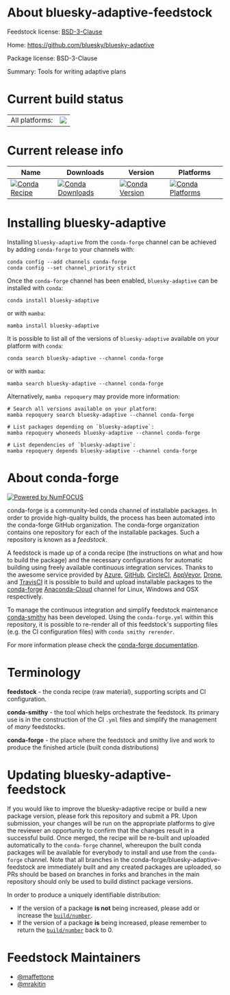 About bluesky-adaptive-feedstock
================================

Feedstock license: [BSD-3-Clause](https://github.com/conda-forge/bluesky-adaptive-feedstock/blob/main/LICENSE.txt)

Home: https://github.com/bluesky/bluesky-adaptive

Package license: BSD-3-Clause

Summary: Tools for writing adaptive plans

Current build status
====================


<table><tr><td>All platforms:</td>
    <td>
      <a href="https://dev.azure.com/conda-forge/feedstock-builds/_build/latest?definitionId=19330&branchName=main">
        <img src="https://dev.azure.com/conda-forge/feedstock-builds/_apis/build/status/bluesky-adaptive-feedstock?branchName=main">
      </a>
    </td>
  </tr>
</table>

Current release info
====================

| Name | Downloads | Version | Platforms |
| --- | --- | --- | --- |
| [![Conda Recipe](https://img.shields.io/badge/recipe-bluesky--adaptive-green.svg)](https://anaconda.org/conda-forge/bluesky-adaptive) | [![Conda Downloads](https://img.shields.io/conda/dn/conda-forge/bluesky-adaptive.svg)](https://anaconda.org/conda-forge/bluesky-adaptive) | [![Conda Version](https://img.shields.io/conda/vn/conda-forge/bluesky-adaptive.svg)](https://anaconda.org/conda-forge/bluesky-adaptive) | [![Conda Platforms](https://img.shields.io/conda/pn/conda-forge/bluesky-adaptive.svg)](https://anaconda.org/conda-forge/bluesky-adaptive) |

Installing bluesky-adaptive
===========================

Installing `bluesky-adaptive` from the `conda-forge` channel can be achieved by adding `conda-forge` to your channels with:

```
conda config --add channels conda-forge
conda config --set channel_priority strict
```

Once the `conda-forge` channel has been enabled, `bluesky-adaptive` can be installed with `conda`:

```
conda install bluesky-adaptive
```

or with `mamba`:

```
mamba install bluesky-adaptive
```

It is possible to list all of the versions of `bluesky-adaptive` available on your platform with `conda`:

```
conda search bluesky-adaptive --channel conda-forge
```

or with `mamba`:

```
mamba search bluesky-adaptive --channel conda-forge
```

Alternatively, `mamba repoquery` may provide more information:

```
# Search all versions available on your platform:
mamba repoquery search bluesky-adaptive --channel conda-forge

# List packages depending on `bluesky-adaptive`:
mamba repoquery whoneeds bluesky-adaptive --channel conda-forge

# List dependencies of `bluesky-adaptive`:
mamba repoquery depends bluesky-adaptive --channel conda-forge
```


About conda-forge
=================

[![Powered by
NumFOCUS](https://img.shields.io/badge/powered%20by-NumFOCUS-orange.svg?style=flat&colorA=E1523D&colorB=007D8A)](https://numfocus.org)

conda-forge is a community-led conda channel of installable packages.
In order to provide high-quality builds, the process has been automated into the
conda-forge GitHub organization. The conda-forge organization contains one repository
for each of the installable packages. Such a repository is known as a *feedstock*.

A feedstock is made up of a conda recipe (the instructions on what and how to build
the package) and the necessary configurations for automatic building using freely
available continuous integration services. Thanks to the awesome service provided by
[Azure](https://azure.microsoft.com/en-us/services/devops/), [GitHub](https://github.com/),
[CircleCI](https://circleci.com/), [AppVeyor](https://www.appveyor.com/),
[Drone](https://cloud.drone.io/welcome), and [TravisCI](https://travis-ci.com/)
it is possible to build and upload installable packages to the
[conda-forge](https://anaconda.org/conda-forge) [Anaconda-Cloud](https://anaconda.org/)
channel for Linux, Windows and OSX respectively.

To manage the continuous integration and simplify feedstock maintenance
[conda-smithy](https://github.com/conda-forge/conda-smithy) has been developed.
Using the ``conda-forge.yml`` within this repository, it is possible to re-render all of
this feedstock's supporting files (e.g. the CI configuration files) with ``conda smithy rerender``.

For more information please check the [conda-forge documentation](https://conda-forge.org/docs/).

Terminology
===========

**feedstock** - the conda recipe (raw material), supporting scripts and CI configuration.

**conda-smithy** - the tool which helps orchestrate the feedstock.
                   Its primary use is in the construction of the CI ``.yml`` files
                   and simplify the management of *many* feedstocks.

**conda-forge** - the place where the feedstock and smithy live and work to
                  produce the finished article (built conda distributions)


Updating bluesky-adaptive-feedstock
===================================

If you would like to improve the bluesky-adaptive recipe or build a new
package version, please fork this repository and submit a PR. Upon submission,
your changes will be run on the appropriate platforms to give the reviewer an
opportunity to confirm that the changes result in a successful build. Once
merged, the recipe will be re-built and uploaded automatically to the
`conda-forge` channel, whereupon the built conda packages will be available for
everybody to install and use from the `conda-forge` channel.
Note that all branches in the conda-forge/bluesky-adaptive-feedstock are
immediately built and any created packages are uploaded, so PRs should be based
on branches in forks and branches in the main repository should only be used to
build distinct package versions.

In order to produce a uniquely identifiable distribution:
 * If the version of a package **is not** being increased, please add or increase
   the [``build/number``](https://docs.conda.io/projects/conda-build/en/latest/resources/define-metadata.html#build-number-and-string).
 * If the version of a package **is** being increased, please remember to return
   the [``build/number``](https://docs.conda.io/projects/conda-build/en/latest/resources/define-metadata.html#build-number-and-string)
   back to 0.

Feedstock Maintainers
=====================

* [@maffettone](https://github.com/maffettone/)
* [@mrakitin](https://github.com/mrakitin/)

